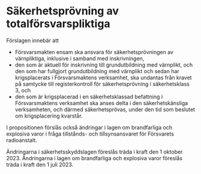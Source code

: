 # Säkerhetsprövning av totalförsvarspliktiga

Förslagen innebär att

* Försvarsmakten ensam ska ansvara för säkerhetsprövningen av värnpliktiga, inklusive i samband med inskrivningen,
* den som är aktuell för inskrivning till grundutbildning med värnplikt, och den som har fullgjort grundutbildning med värnplikt och sedan har krigsplacerats i Försvarsmaktens verksamhet, ska undantas från kravet på samtycke till registerkontroll för säkerhetsprövning i säkerhetsklass 3, och
* den som är krigsplacerad i en säkerhetsklassad befattning i Försvarsmaktens verksamhet ska anses delta i den säkerhetskänsliga verksamheten, och därmed säkerhetsprövas, under den tid som beslutet om krigsplacering kvarstår.

I propositionen förslås också ändringar i lagen om brandfarliga och explosiva varor i fråga tillstånds\- och tillsynsansvaret för Försvarets radioanstalt.

Ändringarna i säkerhetsskyddslagen föreslås träda i kraft den 1 oktober 2023\. Ändringarna i lagen om brandfarliga och explosiva varor föreslås träda i kraft den 1 juli 2023\.
